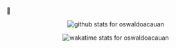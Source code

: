 :wave:
<p align="center">
  <img src="https://github-readme-stats.vercel.app/api?username=oswaldoacauan&show_icons=true&icon_color=0366d6&bg_color=ffffff&hide_title=true&count_private=true" alt="github stats for oswaldoacauan">
</p>
<p align="center">
  <img src="https://github-readme-stats.vercel.app/api/wakatime?username=oswaldoacauan&card_width=123" alt="wakatime stats for oswaldoacauan" />
</p>
